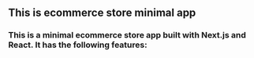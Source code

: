 ## This is ecommerce store minimal app

### This is a minimal ecommerce store app built with Next.js and React. It has the following features:
